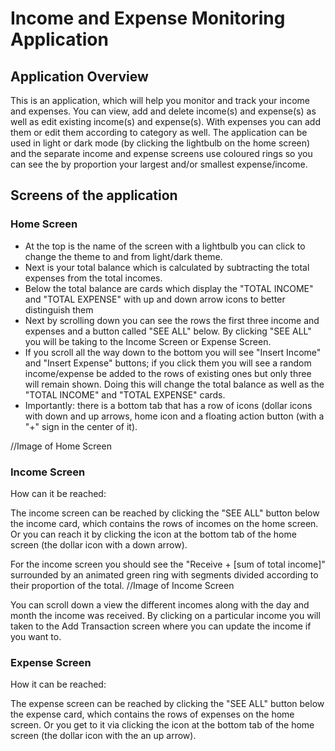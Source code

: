 # Income and Expense Monitoring Application

## Application Overview

  This is an application, which will help you monitor and track your income and expenses. You can view, add and delete income(s) and expense(s) as well as edit existing income(s) and expense(s). With expenses you can add them or edit them according to category as well. The application can be used in light or dark mode (by clicking the lightbulb on the home screen) and the separate income and expense screens use coloured rings so you can see the by proportion your largest and/or smallest expense/income. 

## Screens of the application

  ### Home Screen 

   -  At the top is the name of the screen with a lightbulb you can click to change the theme to and from light/dark theme.
   -  Next is your total balance which is calculated by subtracting the total expenses from the total incomes.
   -  Below the total balance are cards which display the "TOTAL INCOME" and "TOTAL EXPENSE" with  up and down arrow icons to better distinguish them
   -  Next by scrolling down you can see the rows the first three income and expenses and a button called "SEE ALL" below. By clicking "SEE ALL" you will be taking to the Income Screen or Expense Screen.
   -  If you scroll all the way down to the bottom you will see "Insert Income" and "Insert Expense" buttons; if you click them you will see a random income/expense be added to the rows of existing ones but only
      three will remain shown.  Doing this will change the total balance as well as the "TOTAL INCOME" and "TOTAL EXPENSE" cards.
   -  Importantly: there is a bottom tab that has a row of icons (dollar icons with down and up arrows, home icon and a floating action button (with a "+" sign in the center of it).

   //Image of Home Screen

  ### Income Screen
   How can it be reached:

   The income screen can be reached by clicking the "SEE ALL" button below the income card, which contains the rows of incomes on the home screen. Or you can reach it by clicking the icon at the bottom tab of the home screen (the dollar icon with a down arrow).

   For the income screen you should see the "Receive + [sum of total income]" surrounded by an animated green ring with segments divided according to their proportion of the total.
   //Image of Income Screen


   You can scroll down a view the different incomes along with the day and month the income was received. By clicking on a particular income you will taken to the Add Transaction screen where you can update the     income if you want to.


  ### Expense Screen
   How it can be reached:

   The expense screen can be reached by clicking the "SEE ALL" button below the expense card, which contains the rows of expenses on the home screen. Or you get to it via clicking the icon at the bottom tab of      the home screen (the dollar icon with the an up arrow).

   

   

   
     

     
